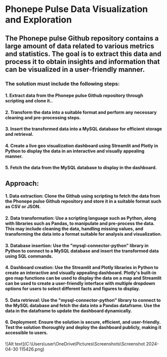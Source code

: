# Phonepe Pulse Data Visualization and Exploration
## The Phonepe pulse Github repository contains a large amount of data related to various metrics and statistics. The goal is to extract this data and process it to obtain insights and information that can be visualized in a user-friendly manner.
### The solution must include the following steps:
#### 1. Extract data from the Phonepe pulse Github repository through scripting and clone it..
#### 2. Transform the data into a suitable format and perform any necessary cleaning and pre-processing steps.
#### 3. Insert the transformed data into a MySQL database for efficient storage and retrieval.
#### 4. Create a live geo visualization dashboard using Streamlit and Plotly in Python to display the data in an interactive and visually appealing manner.
#### 5. Fetch the data from the MySQL database to display in the dashboard.
## Approach:
#### 1. Data extraction: Clone the Github using scripting to fetch the data from the Phonepe pulse Github repository and store it in a suitable format such as CSV or JSON.
#### 2. Data transformation: Use a scripting language such as Python, along with libraries such as Pandas, to manipulate and pre-process the data. This may include cleaning the data, handling missing values, and transforming the data into a format suitable for analysis and visualization.
#### 3. Database insertion: Use the "mysql-connector-python" library in Python to connect to a MySQL database and insert the transformed data using SQL commands.
#### 4. Dashboard creation: Use the Streamlit and Plotly libraries in Python to create an interactive and visually appealing dashboard. Plotly's built-in geo map functions can be used to display the data on a map and Streamlit can be used to create a user-friendly interface with multiple dropdown options for users to select different facts and figures to display.
#### 5. Data retrieval: Use the "mysql-connector-python" library to connect to the MySQL database and fetch the data into a Pandas dataframe. Use the data in the dataframe to update the dashboard dynamically.
#### 6. Deployment: Ensure the solution is secure, efficient, and user-friendly. Test the solution thoroughly and deploy the dashboard publicly, making it accessible to users.
![Alt text](C:\Users\user\OneDrive\Pictures\Screenshots\Screenshot 2024-04-30 115426.png)
